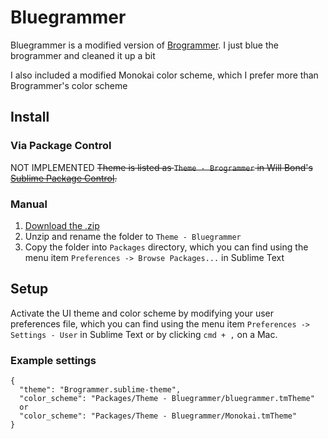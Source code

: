 # Bluegrammer

Bluegrammer is a modified version of [Brogrammer](https://github.com/kenwheeler/brogrammer-theme). 
I just blue the brogrammer and cleaned it up a bit

I also included a modified Monokai color scheme, which I prefer more than Brogrammer's color scheme

## Install

### Via Package Control

NOT IMPLEMENTED
~~Theme is listed as `Theme - Brogrammer` in Will Bond's [Sublime Package Control](https://sublime.wbond.net).~~

### Manual

1. [Download the .zip](https://github.com/thomasgerstenberg/bluegrammer-theme/archive/master.zip)
2. Unzip and rename the folder to `Theme - Bluegrammer`
3. Copy the folder into `Packages` directory, which you can find using the menu item `Preferences -> Browse Packages...` in Sublime Text

## Setup

Activate the UI theme and color scheme by modifying your user preferences file, which you can find using the menu item `Preferences -> Settings - User` in Sublime Text or by clicking `cmd + ,` on a Mac.

### Example settings
```
{
  "theme": "Brogrammer.sublime-theme",
  "color_scheme": "Packages/Theme - Bluegrammer/bluegrammer.tmTheme"
  or
  "color_scheme": "Packages/Theme - Bluegrammer/Monokai.tmTheme"
}
```
